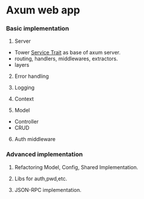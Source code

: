 # Axum web app

### Basic implementation 

1. Server
 - Tower [Service Trait](https://tokio.rs/blog/2021-05-14-inventing-the-service-trait) as base of axum server.
 - routing, handlers, middlewares, extractors.
 - layers 

2. Error handling

3. Logging 

4. Context

5. Model 
 - Controller
 - CRUD

6. Auth middleware


### Advanced implementation

1. Refactoring Model, Config, Shared Implementation.

2. Libs for auth,pwd,etc.

3. JSON-RPC implementation.

